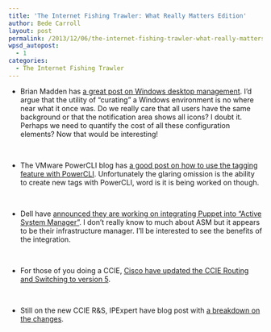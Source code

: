```yaml
---
title: 'The Internet Fishing Trawler: What Really Matters Edition'
author: Bede Carroll
layout: post
permalink: /2013/12/06/the-internet-fishing-trawler-what-really-matters-edition/
wpsd_autopost:
  - 1
categories:
  - The Internet Fishing Trawler
---
```

*   Brian Madden has <a href="http://www.brianmadden.com/blogs/brianmadden/archive/2013/12/03/as-more-apps-move-off-windows-a-quot-well-managed-quot-desktop-is-worth-less-and-less.aspx" target="_blank">a great post on Windows desktop management</a>. I&#8217;d argue that the utility of &#8220;curating&#8221; a Windows environment is no where near what it once was. Do we really care that all users have the same background or that the notification area shows all icons? I doubt it. Perhaps we need to quantify the cost of all these configuration elements? Now that would be interesting!

&nbsp;

*   The VMware PowerCLI blog has <a href="http://blogs.vmware.com/vipowershell/2013/12/using-tags-with-powercli.html" target="_blank">a good post on how to use the tagging feature with PowerCLI</a>. Unfortunately the glaring omission is the ability to create new tags with PowerCLI, word is it is being worked on though.

&nbsp;

*   Dell have <a href="http://en.community.dell.com/dell-blogs/dell4enterprise/b/dell4enterprise/archive/2013/12/04/dell-and-puppet-labs-helping-customers-manage-their-heterogeneous-environments.aspx" target="_blank">announced they are working on integrating Puppet into &#8220;Active System Manager&#8221;</a>. I don&#8217;t really know to much about ASM but it appears to be their infrastructure manager. I&#8217;ll be interested to see the benefits of the integration.

&nbsp;

*   For those of you doing a CCIE, <a href="http://newsroom.cisco.com/press-release-content?type=webcontent&articleId=1295245" target="_blank">Cisco have updated the CCIE Routing and Switching to version 5</a>.

&nbsp;

*   Still on the new CCIE R&S, IPExpert have blog post with <a href="http://blog.ipexpert.com/2013/12/05/ccie-rs-lab-version-5-don%E2%80%99t-panic/" target="_blank">a breakdown on the changes</a>.

&nbsp;